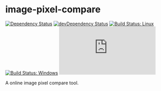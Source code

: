 # image-pixel-compare

[![Dependency Status](https://david-dm.org/plantain-00/image-pixel-compare.svg)](https://david-dm.org/plantain-00/image-pixel-compare)
[![devDependency Status](https://david-dm.org/plantain-00/image-pixel-compare/dev-status.svg)](https://david-dm.org/plantain-00/image-pixel-compare#info=devDependencies)
[![Build Status: Linux](https://travis-ci.org/plantain-00/image-pixel-compare.svg?branch=master)](https://travis-ci.org/plantain-00/image-pixel-compare)
[![Build Status: Windows](https://ci.appveyor.com/api/projects/status/github/plantain-00/image-pixel-compare?branch=master&svg=true)](https://ci.appveyor.com/project/plantain-00/image-pixel-compare/branch/master)
[![type-coverage](https://img.shields.io/badge/dynamic/json.svg?label=type-coverage&prefix=%E2%89%A5&suffix=%&query=$.typeCoverage.atLeast&uri=https%3A%2F%2Fraw.githubusercontent.com%2Fplantain-00%2Fimage-pixel-compare%2Fmaster%2Fpackage.json)](https://github.com/plantain-00/image-pixel-compare)

A online image pixel compare tool.
